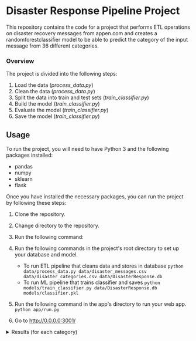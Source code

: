 # Disaster Response Pipeline Project

This repository contains the code for a project that performs ETL operations on disaster recovery messages from appen.com and creates a randomforestclassifier model to be able to predict the category of the input message from 36 different categories.

### Overview

The project is divided into the following steps:

1. Load the data (_process_data.py_)
2. Clean the data (_process_data.py_)
3. Split the data into train and test sets (_train_classifier.py_)
4. Build the model (_train_classifier.py_)
5. Evaluate the model (_train_classifier.py_)
6. Save the model (_train_classifier.py_)


## Usage

To run the project, you will need to have Python 3 and the following packages installed:

* pandas
* numpy
* sklearn
* flask

Once you have installed the necessary packages, you can run the project by following these steps:

1. Clone the repository.
2. Change directory to the repository.
3. Run the following command:
1. Run the following commands in the project's root directory to set up your database and model.

    - To run ETL pipeline that cleans data and stores in database
      `python data/process_data.py data/disaster_messages.csv data/disaster_categories.csv data/DisasterResponse.db`
    - To run ML pipeline that trains classifier and saves
      `python models/train_classifier.py data/DisasterResponse.db models/classifier.pkl`

2. Run the following command in the app's directory to run your web app.
   `python app/run.py`

3. Go to http://0.0.0.0:3001/

<details>
<summary>Results (for each category)</summary>
<p>

Category: SHOPS

               precision    recall  f1-score   support

           0       1.00      1.00      1.00      5260
           1       0.00      0.00      0.00        18

    accuracy                           1.00      5278
macro avg       0.50      0.50      0.50      5278
weighted avg       0.99      1.00      0.99      5278

Category: AID_CENTERS

               precision    recall  f1-score   support

           0       0.99      1.00      0.99      5216
           1       0.00      0.00      0.00        62

    accuracy                           0.99      5278
macro avg       0.49      0.50      0.50      5278
weighted avg       0.98      0.99      0.98      5278

Category: OTHER_INFRASTRUCTURE

               precision    recall  f1-score   support

           0       0.96      1.00      0.98      5059
           1       0.17      0.00      0.01       219

    accuracy                           0.96      5278
macro avg       0.56      0.50      0.49      5278
weighted avg       0.93      0.96      0.94      5278

Category: WEATHER_RELATED

               precision    recall  f1-score   support

           0       0.87      0.96      0.92      3814
           1       0.87      0.63      0.73      1464

    accuracy                           0.87      5278
macro avg       0.87      0.80      0.82      5278
weighted avg       0.87      0.87      0.86      5278

Category: FLOODS

               precision    recall  f1-score   support

           0       0.95      1.00      0.97      4850
           1       0.88      0.38      0.53       428

    accuracy                           0.95      5278
macro avg       0.91      0.69      0.75      5278
weighted avg       0.94      0.95      0.94      5278

Category: STORM

               precision    recall  f1-score   support

           0       0.95      0.98      0.97      4812
           1       0.76      0.50      0.60       466

    accuracy                           0.94      5278
macro avg       0.86      0.74      0.79      5278
weighted avg       0.94      0.94      0.94      5278

Category: FIRE

               precision    recall  f1-score   support

           0       0.99      1.00      0.99      5219
           1       1.00      0.02      0.03        59

    accuracy                           0.99      5278
macro avg       0.99      0.51      0.51      5278
weighted avg       0.99      0.99      0.98      5278

Category: EARTHQUAKE

               precision    recall  f1-score   support

           0       0.97      0.99      0.98      4771
           1       0.91      0.74      0.81       507

    accuracy                           0.97      5278
macro avg       0.94      0.87      0.90      5278
weighted avg       0.97      0.97      0.97      5278

Category: COLD

               precision    recall  f1-score   support

           0       0.98      1.00      0.99      5169
           1       0.80      0.07      0.13       109

    accuracy                           0.98      5278
macro avg       0.89      0.54      0.56      5278
weighted avg       0.98      0.98      0.97      5278

Category: OTHER_WEATHER

               precision    recall  f1-score   support

           0       0.95      1.00      0.97      5005
           1       0.67      0.02      0.04       273

    accuracy                           0.95      5278
macro avg       0.81      0.51      0.51      5278
weighted avg       0.93      0.95      0.93      5278

Category: DIRECT_REPORT

               precision    recall  f1-score   support

           0       0.88      0.98      0.93      4323
           1       0.80      0.38      0.52       955

    accuracy                           0.87      5278
macro avg       0.84      0.68      0.72      5278
weighted avg       0.86      0.87      0.85      5278
</p>
</details>